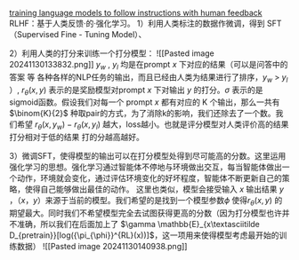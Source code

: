 [training language models to follow instructions with human feedback](chrome-extension://bnjoienjhhclcabnkbhhfndecoipmcdg/background/jgpdf/layout/index.html?file=https://arxiv.org/pdf/2203.02155)
RLHF：基于人类反馈·的·强化学习。
1）利用人类标注的数据作微调，得到 SFT （Supervised Fine - Tuning  Model）、


2）利用人类的打分来训练一个打分模型：
![[Pasted image 20241130133832.png]]
$y_w$ , $y_l$ 均是在prompt $x$ 下对应的结果（可以是问答中的答案 等 各种各样的NLP任务的输出，而且已经由人类为结果进行了排序，$y_w$ > $y_l$ ）, $r_{\theta}(x, y)$ 表示的是奖励模型对prompt $x$ 下对输出 $y$ 的打分。$\sigma$ 表示的是sigmoid函数。假设我们对每一个 prompt $x$ 都有对应的 K 个输出，那么一共有 $\binom{K}{2}$ 种取pair的方式，为了消除k的影响，我们还除去了一个数。我们希望 $r_{\theta}(x, y_w) - r_{\theta}(x, y_l)$   越大，loss越小。也就是评分模型对人类评价高的结果打分相对于低的结果 打的分越高越好。


3）微调SFT，使得模型的输出可以在打分模型处得到尽可能高的分数。这里运用强化学习的思想。强化学习通过智能体不停地与环境做出交互，每当智能体做出一个动作，环境就会变化，通过评估环境变化的好坏程度，智能体不断更新自己的策略，使得自己能够做出最佳的动作。
这里也类似，模型会接受输入 $x$ 输出结果 $y$ ，（$x$，$y$）来源于当前的模型。我们希望的是找到一个模型参数$\phi$ 使得$r_{\theta}(x, y)$ 的期望最大。同时我们不希望模型完全去试图获得更高的分数（因为打分模型也许并不准确，所以我们在后面加上了 $\gamma \mathbb{E}_{x\textasciitilde D_{pretrain}}[log({\pi_{\phi}}^{RL}(x))]$，这一项用来使得模型考虑最开始的训练数据） 
![[Pasted image 20241130140938.png]]
